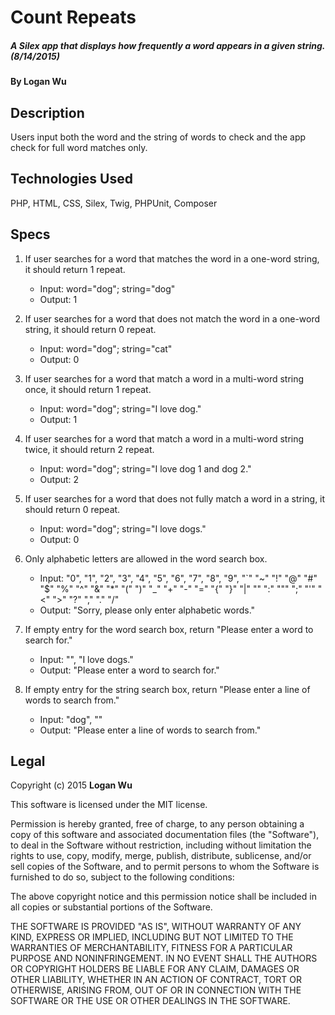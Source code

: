 # Count Repeats

##### A Silex app that displays how frequently a word appears in a given string. (8/14/2015)

#### By Logan Wu

## Description
Users input both the word and the string of words to check and the app check for full word matches only.

## Technologies Used

PHP, HTML, CSS, Silex, Twig, PHPUnit, Composer

## Specs

1. If user searches for a word that matches the word in a one-word string, it should return 1 repeat.
    * Input: word="dog"; string="dog"
    * Output: 1

2. If user searches for a word that does not match the word in a one-word string, it should return 0 repeat.
    * Input: word="dog"; string="cat"
    * Output: 0

3. If user searches for a word that match a word in a multi-word string once, it should return 1 repeat.
    * Input: word="dog"; string="I love dog."
    * Output: 1

3. If user searches for a word that match a word in a multi-word string twice, it should return 2 repeat.
    * Input: word="dog"; string="I love dog 1 and dog 2."
    * Output: 2

4. If user searches for a word that does not fully match a word in a string, it should return 0 repeat.
    * Input: word="dog"; string="I love dogs."
    * Output: 0

5. Only alphabetic letters are allowed in the word search box.
    * Input: "0", "1", "2", "3", "4", "5", "6", "7", "8", "9", "`" "~" "!" "@" "#" "$" "%" "^" "&" "*" "(" ")" "_" "+" "-" "=" "{" "}" "|" "\" ":" """ ";" "'" "<" ">" "?" "," "." "/"
    * Output: "Sorry, please only enter alphabetic words."

6. If empty entry for the word search box, return "Please enter a word to search for."
    * Input: "", "I love dogs."
    * Output: "Please enter a word to search for."

7. If empty entry for the string search box, return "Please enter a line of words to search from."
    * Input: "dog", ""
    * Output: "Please enter a line of words to search from."

## Legal

Copyright (c) 2015 **Logan Wu**

This software is licensed under the MIT license.

Permission is hereby granted, free of charge, to any person obtaining a copy of this software and associated documentation files (the "Software"), to deal in the Software without restriction, including without limitation the rights to use, copy, modify, merge, publish, distribute, sublicense, and/or sell copies of the Software, and to permit persons to whom the Software is furnished to do so, subject to the following conditions:

The above copyright notice and this permission notice shall be included in all copies or substantial portions of the Software.

THE SOFTWARE IS PROVIDED "AS IS", WITHOUT WARRANTY OF ANY KIND, EXPRESS OR IMPLIED, INCLUDING BUT NOT LIMITED TO THE WARRANTIES OF MERCHANTABILITY, FITNESS FOR A PARTICULAR PURPOSE AND NONINFRINGEMENT. IN NO EVENT SHALL THE AUTHORS OR COPYRIGHT HOLDERS BE LIABLE FOR ANY CLAIM, DAMAGES OR OTHER LIABILITY, WHETHER IN AN ACTION OF CONTRACT, TORT OR OTHERWISE, ARISING FROM, OUT OF OR IN CONNECTION WITH THE SOFTWARE OR THE USE OR OTHER DEALINGS IN THE SOFTWARE.

